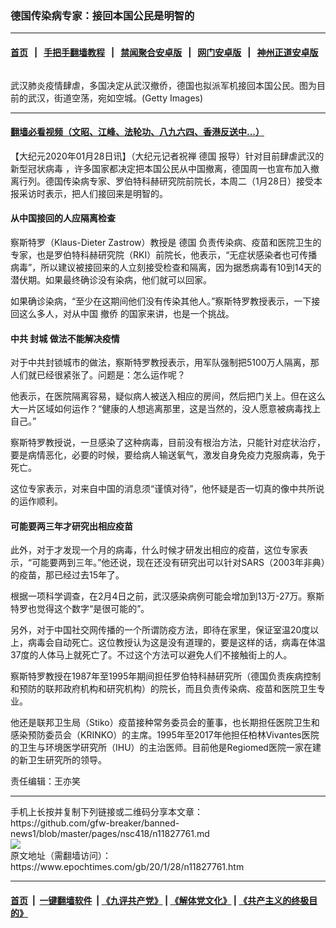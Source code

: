 ### 德国传染病专家：接回本国公民是明智的
------------------------

#### [首页](https://github.com/gfw-breaker/banned-news1/blob/master/README.md) &nbsp;&nbsp;|&nbsp;&nbsp; [手把手翻墙教程](https://github.com/gfw-breaker/guides/wiki) &nbsp;&nbsp;|&nbsp;&nbsp; [禁闻聚合安卓版](https://github.com/gfw-breaker/bn-android) &nbsp;&nbsp;|&nbsp;&nbsp; [网门安卓版](https://github.com/oGate2/oGate) &nbsp;&nbsp;|&nbsp;&nbsp; [神州正道安卓版](https://github.com/SzzdOgate/update) 



<div><img alt="" class="aligncenter wp-post-image" src="https://i.epochtimes.com/assets/uploads/2020/01/GettyImages-1196692531-600x400.jpg"/>
<div class="red16 caption">
 <p>
  武汉肺炎疫情肆虐，多国决定从武汉撤侨，德国也拟派军机接回本国公民。图为目前的武汉，街道空荡，宛如空城。(Getty Images)
 </p>
</div>
</div><hr/>

#### [翻墙必看视频（文昭、江峰、法轮功、八九六四、香港反送中...）](http://167.172.214.107/home.html)

<div><p>
 【大纪元2020年01月28日讯】（大纪元记者祝禅
 <ok href="https://www.epochtimes.com/gb/tag/%E5%BE%B7%E5%9B%BD.html">
  德国
 </ok>
 报导）针对目前肆虐武汉的
 <ok href="https://www.epochtimes.com/gb/tag/%E6%96%B0%E5%9E%8B%E5%86%A0%E7%8A%B6%E7%97%85%E6%AF%92.html">
  新型冠状病毒
 </ok>
 ，许多国家都决定把本国公民从中国撤离，德国周一也宣布加入撤离行列。德国传染病专家、罗伯特科赫研究院前院长，本周二（1月28日）接受本报采访时表示，把人们接回来是明智的。
</p>
<h4>
 从中国接回的人应隔离检查
</h4>
<p>
 察斯特罗（Klaus-Dieter Zastrow）教授是
 <ok href="https://www.epochtimes.com/gb/tag/%E5%BE%B7%E5%9B%BD.html">
  德国
 </ok>
 负责传染病、疫苗和医院卫生的专家，也是罗伯特科赫研究院（RKI）前院长，他表示，“无症状感染者也可传播病毒”，所以建议被接回来的人立刻接受检查和隔离，因为据悉病毒有10到14天的潜伏期。如果最终确诊没有染病，他们就可以回家。
</p>
<p>
 如果确诊染病，“至少在这期间他们没有传染其他人。”察斯特罗教授表示，一下接回这么多人，对从中国
 <ok href="https://www.epochtimes.com/gb/tag/%E6%92%A4%E4%BE%A8.html">
  撤侨
 </ok>
 的国家来讲，也是一个挑战。
</p>
<h4>
 中共
 <ok href="https://www.epochtimes.com/gb/tag/%E5%B0%81%E5%9F%8E.html">
  封城
 </ok>
 做法不能解决疫情
</h4>
<p>
 对于中共封锁城市的做法，察斯特罗教授表示，用军队强制把5100万人隔离，那人们就已经很紧张了。问题是：怎么运作呢？
</p>
<p>
 他表示，在医院隔离容易，疑似病人被送入相应的房间，然后把门关上。但在这么大一片区域如何运作？“健康的人想逃离那里，这是当然的，没人愿意被病毒找上自己。”
</p>
<p>
 察斯特罗教授说，一旦感染了这种病毒，目前没有根治方法，只能针对症状治疗，要是病情恶化，必要的时候，要给病人输送氧气，激发自身免疫力克服病毒，免于死亡。
</p>
<p>
 这位专家表示，对来自中国的消息须“谨慎对待”，他怀疑是否一切真的像中共所说的运作顺利。
</p>
<h4>
 可能要两三年才研究出相应疫苗
</h4>
<p>
 此外，对于才发现一个月的病毒，什么时候才研发出相应的疫苗，这位专家表示，“可能要两到三年。”他还说，现在还没有研究出可以针对SARS（2003年非典）的疫苗，那已经过去15年了。
</p>
<p>
 根据一项科学调查，在2月4日之前，武汉感染病例可能会增加到13万-27万。察斯特罗也觉得这个数字“是很可能的”。
</p>
<p>
 另外，对于中国社交网传播的一个所谓防疫方法，即待在家里，保证室温20度以上，病毒会自动死亡。这位教授认为这是没有道理的，要是这样的话，病毒在体温37度的人体马上就死亡了。不过这个方法可以避免人们不接触街上的人。
</p>
<p>
 察斯特罗教授在1987年至1995年期间担任罗伯特科赫研究所（德国负责疾病控制和预防的联邦政府机构和研究机构）的院长，而且负责传染病、疫苗和医院卫生专业。
</p>
<p>
 他还是联邦卫生局（Stiko）疫苗接种常务委员会的董事，也长期担任医院卫生和感染预防委员会（KRINKO）的主席。1995年至2017年他担任柏林Vivantes医院的卫生与环境医学研究所（IHU）的主治医师。目前他是Regiomed医院一家在建的新卫生研究所的领导。
</p>
<p>
 责任编辑：王亦笑
</p>
</div>
<hr/>
手机上长按并复制下列链接或二维码分享本文章：<br/>
https://github.com/gfw-breaker/banned-news1/blob/master/pages/nsc418/n11827761.md <br/>
<a href='https://github.com/gfw-breaker/banned-news1/blob/master/pages/nsc418/n11827761.md'><img src='https://github.com/gfw-breaker/banned-news1/blob/master/pages/nsc418/n11827761.md.png'/></a> <br/>
原文地址（需翻墙访问）：https://www.epochtimes.com/gb/20/1/28/n11827761.htm


------------------------
#### [首页](https://github.com/gfw-breaker/banned-news1/blob/master/README.md) &nbsp;|&nbsp; [一键翻墙软件](https://github.com/gfw-breaker/nogfw/blob/master/README.md) &nbsp;| [《九评共产党》](https://github.com/gfw-breaker/9ping.md/blob/master/README.md#九评之一评共产党是什么) | [《解体党文化》](https://github.com/gfw-breaker/jtdwh.md/blob/master/README.md) | [《共产主义的终极目的》](https://github.com/gfw-breaker/gczydzjmd.md/blob/master/README.md)


<img src='http://gfw-breaker.win/banned-news/pages/nsc418/n11827761.md' width='0px' height='0px'/>